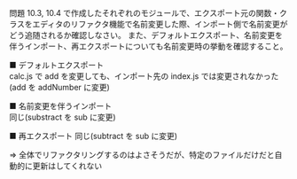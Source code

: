 問題 10.3, 10.4 で作成したそれぞれのモジュールで、エクスポート元の関数・クラスをエディタのリファクタ機能で名前変更した際、インポート側で名前変更がどう追随されるか確認しなさい。
また、デフォルトエクスポート、名前変更を伴うインポート、再エクスポートについても名前変更時の挙動を確認すること。

■ デフォルトエクスポート  
calc.js で add を変更しても、インポート先の index.js では変更されなかった(add を addNumber に変更)

■ 名前変更を伴うインポート  
同じ(substract を sub に変更)

■ 再エクスポート
同じ(subtract を sub に変更)

⇒ 全体でリファクタリングするのはよさそうだが、特定のファイルだけだと自動的に更新はしてくれない
